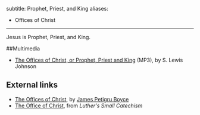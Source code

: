 subtitle: Prophet, Priest, and King
aliases:
- Offices of Christ
---
Jesus is Prophet, Priest, and King.

##Multimedia

-   [The Offices of Christ, or Prophet, Priest and King](http://www.believerschapeldallas.org/audio/slj-69_systematic-theology/034_SLJ_69_32K.mp3)
    (MP3), by S. Lewis Johnson

## External links

-   [The Offices of Christ](http://www.founders.org/library/boyce1/ch27.html),
    by [James Petigru Boyce](James_Petigru_Boyce "James Petigru Boyce")
-   [The Office of Christ](http://www.mtio.com/articles/bissar42.htm),
    from *Luther's Small Catechism*